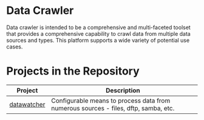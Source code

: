 # Data Crawler

Data crawler is intended to be a comprehensive and multi-faceted toolset that provides a comprehensive capability to crawl data from multiple data sources and types. This platform supports a wide variety of potential use cases.

# Projects in the Repository

| Project                                | Description                                                                         | 
|----------------------------------------|-------------------------------------------------------------------------------------|
| [datawatcher](./datawatcher/README.md) | Configurable means to process data from numerous sources - files, dftp, samba, etc. |                                                                                                                                                                                                                                                                                                                                                                                                                              |

